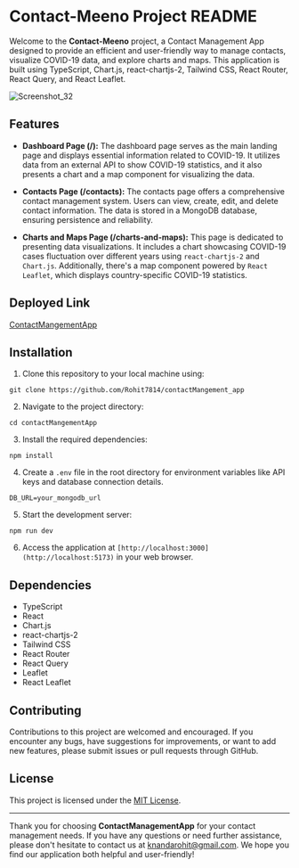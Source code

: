 # Contact-Meeno Project README

Welcome to the **Contact-Meeno** project, a Contact Management App designed to provide an efficient and user-friendly way to manage contacts, visualize COVID-19 data, and explore charts and maps. This application is built using TypeScript, Chart.js, react-chartjs-2, Tailwind CSS, React Router, React Query, and React Leaflet.

![Screenshot_32](https://github.com/TusharTechs/ContactMeeno/assets/56952465/6a27a1bf-e9f2-483d-b388-e823316c0d5e)

## Features

- **Dashboard Page (/):** The dashboard page serves as the main landing page and displays essential information related to COVID-19. It utilizes data from an external API to show COVID-19 statistics, and it also presents a chart and a map component for visualizing the data.

- **Contacts Page (/contacts):** The contacts page offers a comprehensive contact management system. Users can view, create, edit, and delete contact information. The data is stored in a MongoDB database, ensuring persistence and reliability.

- **Charts and Maps Page (/charts-and-maps):** This page is dedicated to presenting data visualizations. It includes a chart showcasing COVID-19 cases fluctuation over different years using `react-chartjs-2` and `Chart.js`. Additionally, there's a map component powered by `React Leaflet`, which displays country-specific COVID-19 statistics.

## Deployed Link

[ContactMangementApp](https://contact-mangement-client-gigc.vercel.app/)

## Installation

1. Clone this repository to your local machine using:

`git clone https://github.com/Rohit7814/contactMangement_app`

2. Navigate to the project directory:

`cd contactMangementApp`

3. Install the required dependencies:

`npm install`

4. Create a `.env` file in the root directory for environment variables like API keys and database connection details.

`DB_URL=your_mongodb_url`

5. Start the development server:

`npm run dev`

6. Access the application at `[http://localhost:3000](http://localhost:5173)` in your web browser.

## Dependencies

- TypeScript
- React
- Chart.js
- react-chartjs-2
- Tailwind CSS
- React Router
- React Query
- Leaflet
- React Leaflet

## Contributing

Contributions to this project are welcomed and encouraged. If you encounter any bugs, have suggestions for improvements, or want to add new features, please submit issues or pull requests through GitHub.

## License

This project is licensed under the [MIT License](LICENSE).

---

Thank you for choosing **ContactManagementApp** for your contact management needs. If you have any questions or need further assistance, please don't hesitate to contact us at knandarohit@gmail.com. We hope you find our application both helpful and user-friendly!
